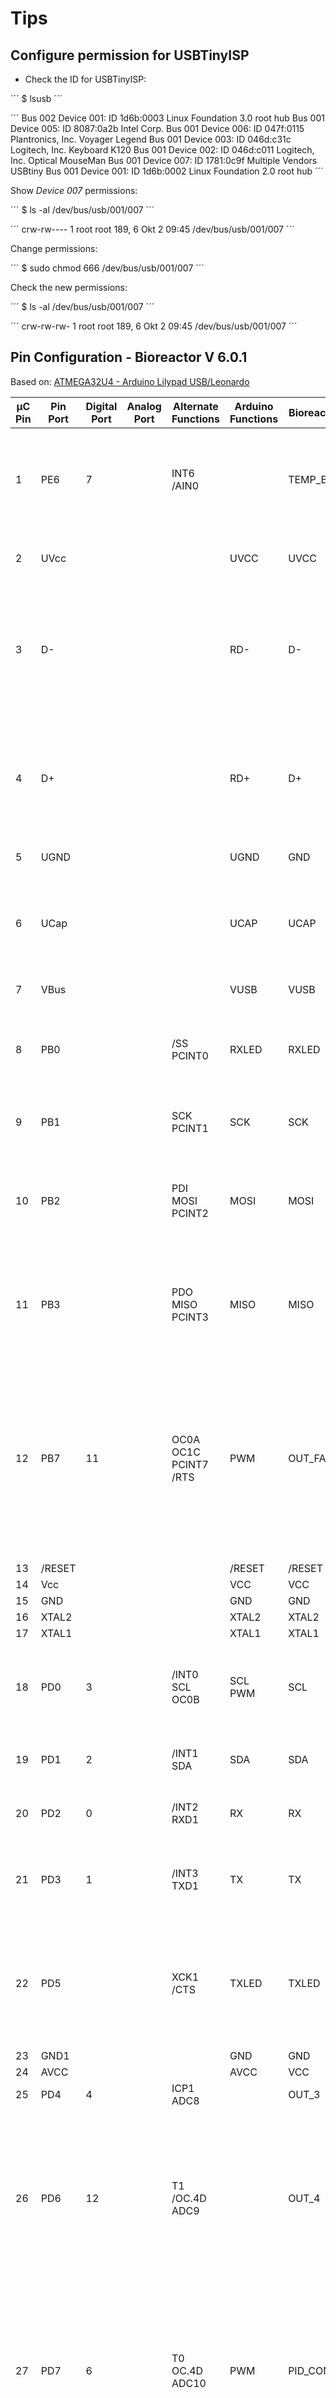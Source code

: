 # Tips

## Configure permission for USBTinyISP

- Check the ID for USBTinyISP:

´´´
$ lsusb
´´´

´´´
Bus 002 Device 001: ID 1d6b:0003 Linux Foundation 3.0 root hub
Bus 001 Device 005: ID 8087:0a2b Intel Corp.
Bus 001 Device 006: ID 047f:0115 Plantronics, Inc. Voyager Legend
Bus 001 Device 003: ID 046d:c31c Logitech, Inc. Keyboard K120
Bus 001 Device 002: ID 046d:c011 Logitech, Inc. Optical MouseMan
Bus 001 Device 007: ID 1781:0c9f Multiple Vendors USBtiny
Bus 001 Device 001: ID 1d6b:0002 Linux Foundation 2.0 root hub
´´´

Show _Device 007_ permissions:

´´´
$ ls -al /dev/bus/usb/001/007
´´´

´´´
crw-rw---- 1 root root 189, 6 Okt 2 09:45 /dev/bus/usb/001/007
´´´

Change permissions:

´´´
$ sudo chmod 666 /dev/bus/usb/001/007
´´´

Check the new permissions:

´´´
$ ls -al /dev/bus/usb/001/007
´´´

´´´
crw-rw-rw- 1 root root 189, 6 Okt 2 09:45 /dev/bus/usb/001/007
´´´

## Pin Configuration - Bioreactor V 6.0.1

Based on: [ATMEGA32U4 - Arduino Lilypad USB/Leonardo](https://docs.arduino.cc/hacking/hardware/PinMapping32u4)

| µC Pin                                                               | Pin Port | Digital Port | Analog Port | Alternate Functions                           | Arduino Functions | Bioreactor Functions | Description                                                                                                                                                                                                                           |
| -------------------------------------------------------------------- | -------- | ------------ | ----------- | --------------------------------------------- | ----------------- | -------------------- | ------------------------------------------------------------------------------------------------------------------------------------------------------------------------------------------------------------------------------------- |
| 1                                                                    | PE6      | 7            |             | INT6 <br /> /AIN0                             |                   | TEMP_EXT1            | - **Ext. OneWire 1**. <br /> - External Interrupt 6 Input. <br /> - Analog Comparator Positive Input.                                                                                                                                     |
| 2                                                                    | UVcc     |              |             |                                               | UVCC              | UVCC                 | USB Pads Internal Regulator Input supply voltage.                                                                                                                                                                                     |
| 3                                                                    | D-       |              |             |                                               | RD-               | D-                   | USB Full speed / Low Speed Negative Data Upstream Port. Should be connected to the USB D- connector pin with a serial 22 Ohm resistor.                                                                                                |
| 4                                                                    | D+       |              |             |                                               | RD+               | D+                   | USB Full speed / Low Speed Positive Data Upstream Port. Should be connected to the USB D+ connector pin with a serial 22 Ohm resistor.                                                                                                |
| 5                                                                    | UGND     |              |             |                                               | UGND              | GND                  | USB Pads Ground.                                                                                                                                                                                                                      |
| 6                                                                    | UCap     |              |             |                                               | UCAP              | UCAP                 | USB Pads Internal Regulator Output supply voltage. Should be connected to an external capacitor (1μF).                                                                                                                                |
| 7                                                                    | VBus     |              |             |                                               | VUSB              | VUSB                 | USB VBUS monitor input.                                                                                                                                                                                                               |
| 8                                                                    | PB0      |              |             | /SS <br /> PCINT0                             | RXLED             | RXLED                | - Serial communication Reception LED. <br /> - SPI Slave Select input. <br /> - Pin Change Interrupt 0.                                                                                                                               |
| 9                                                                    | PB1      |              |             | SCK <br /> PCINT1                             | SCK               | SCK                  | - SPI Bus Serial Clock. <br /> - Pin Change Interrupt 1.                                                                                                                                                                              |
| 10                                                                   | PB2      |              |             | PDI <br /> MOSI <br /> PCINT2                 | MOSI              | MOSI                 | - Programming Data Input. <br /> - SPI Bus Master Output/Slave Input. <br /> - Pin Change Interrupt 2.                                                                                                                                |
| 11                                                                   | PB3      |              |             | PDO <br /> MISO <br /> PCINT3                 | MISO              | MISO                 | - Programming Data Output. <br /> - SPI Bus Master Input/Slave Output. <br /> - Pin Change Interrupt 3.                                                                                                                               |
| 12                                                                   | PB7      | 11           |             | OC0A <br /> OC1C <br /> PCINT7 <br /> /RTS    | PWM               | OUT_FAN              | - **Fan control**. <br /> - Output Compare and PWM Output A for Timer/Counter0. <br /> - Output Compare and PWM Output C for Timer/Counter1. <br /> - Pin Change Interrupt 7. <br /> - UART flow control RTS signal.                      |
| 13                                                                   | /RESET   |              |             |                                               | /RESET            | /RESET               | Reset input.                                                                                                                                                                                                                          |
| 14                                                                   | Vcc      |              |             |                                               | VCC               | VCC                  |                                                                                                                                                                                                                                       |
| 15                                                                   | GND      |              |             |                                               | GND               | GND                  |                                                                                                                                                                                                                                       |
| 16                                                                   | XTAL2    |              |             |                                               | XTAL2             | XTAL2                |                                                                                                                                                                                                                                       |
| 17                                                                   | XTAL1    |              |             |                                               | XTAL1             | XTAL1                |                                                                                                                                                                                                                                       |
| 18                                                                   | PD0      | 3            |             | /INT0 <br /> SCL <br /> OC0B                  | SCL <br /> PWM    | SCL                  | - External Interrupt0 Input. <br /> - TWI Serial CLock. <br /> - Output Compare for Timer/Counter0.                                                                                                                                   |
| 19                                                                   | PD1      | 2            |             | /INT1 <br /> SDA                              | SDA               | SDA                  | - External Interrupt1 Input. <br /> - TWI Serial Data.                                                                                                                                                                                |
| 20                                                                   | PD2      | 0            |             | /INT2 <br /> RXD1                             | RX                | RX                   | - External Interrupt2 Input. <br /> - USART1 Receive Pin.                                                                                                                                                                             |
| 21                                                                   | PD3      | 1            |             | /INT3 <br > TXD1                              | TX                | TX                   | - **Enable flash memory**. <br /> - External Interrupt3 Input. <br /> - USART1 Trasmit Pin.                                                                                                                                               |
| 22                                                                   | PD5      |              |             | XCK1 <br /> /CTS                              | TXLED             | TXLED                | - **Serial communication Transmission LED**. <br /> - USART1 External Clock Input/Output. <br /> - UART flow control /CTS signal).                                                                                                        |
| 23                                                                   | GND1     |              |             |                                               | GND               | GND                  |                                                                                                                                                                                                                                       |
| 24                                                                   | AVCC     |              |             |                                               | AVCC              | VCC                  |                                                                                                                                                                                                                                       |
| 25                                                                   | PD4      | 4            |             | ICP1 <br /> ADC8                              |                   | OUT_3                | **Pin for Input/Ouput 3**.                                                                                                                                                                                                                |
| 26                                                                   | PD6      | 12           |             | T1 <br /> /OC.4D <br /> ADC9                  |                   | OUT_4                | - **Pin for Input/Ouput 4**. <br /> - Timer/Counter1 Clock Input . <br /> - Timer 4 Output Complementary Compare D / PWM output. <br /> - Analog to Digital Converter channel 9.                                                          |
| 27                                                                   | PD7      | 6            |             | T0 <br /> OC.4D <br /> ADC10                  | PWM               | PID_CONTROL          | - **Pin for PID control**. <br /> - Timer/Counter0 Clock Input. <br /> - Timer 4 Output Compare D / PWM output. <br /> - Analog to Digital Converter channel 10.                                                                          |
| 28                                                                   | PB4      | 8            |             | PCINT4 <br /> ADC11                           |                   | STEPPER_DIRECTION    | - **Pin for stepper direction**. <br /> - Pin Change Interrupt 4. <br /> - Analog to Digital Converter channel 11.                                                                                                                        |
| 29                                                                   | PB5      | 9            |             | OC1A <br /> PCINT5 <br /> /OC.4B <br /> ADC12 | PWM               | STEPPER_STEP         | - **Pin for stepper steps.** <br /> - Output Compare and PWM Output A for Timer/Counter1. <br /> - Pin Change Interrupt 5. <br /> - Timer 4 Complementary Output Compare B / PWM output. <br /> - Analog to Digital Converter channel 12. |
| 30                                                                   | PB6      | 10           |             | OC1B <br /> PCINT6 <br /> OC.4B <br /> ADC13  | PWM               | OUT_1                | - **Pin for Input/Ouput 1 (PWM food in)**. <br /> - Output Compare and PWM Output B for Timer/Counter1. <br /> - Pin Change Interrupt 6. <br /> - Timer 4 Output Compare B / PWM output. <br /> - Analog to Digital Converter channel 13.                                                |
| 31                                                                   | PC6      | 5            |             | OC.3A <br /> /OC4A                            | PWM               | OUT_2                | - **Pin for Input/Ouput 2 (PWM food out)**. <br /> - Output Compare and PWM output A for Timer/Counter3. <br /> - Output Compare and complementary PWM output A for Timer 4.                                                                                                             |
| 32                                                                   | PC7      | 13           |             | ICP3 <br /> CLK0 <br /> OC4A                  | PWM               | MONITORING_LED       | - **LED for check bioreactor code run correctly**. <br /> - Input Capture Timer 3. <br /> - CLK0 (Divided System Clock). <br /> - Output Compare and direct PWM output A for Timer 4. |
| 33                                                                   | PE2      |              |             | /HWB                                          | /HWB              | /HWB                 | Hardware bootloader activation.                                                                                                                                                                                                       |
| 34                                                                   | VCC1     |              |             |                                               | VCC               | VCC                  |                                                                                                                                                                                                                                       |
| 35                                                                   | GND2     |              |             |                                               | GND               | GND                  |                                                                                                                                                                                                                                       |
| 36                                                                   | PF7      |              | A0          | ADC7 <br /> TDI                               |                   | WEIGHT_CLK           | - **Clock for HX711**. <br /> - ADC input channel 7. <br /> - JTAG Test Data Input.                                                                                                                                                                                 |
| 37                                                                   | PF6      |              | A1          | ADC6 <br /> TDO                               |                   | WEIGHT_DATA          | - **Data for HX711**. <br /> - ADC input channel 6. <BR /> - JTAG Test Data Output.                                                                                                                                                                                |
| 38                                                                   | PF5      |              | A2          | ADC5 <br /> TMS                               |                   | TEMP_PCB             | - **PCB temp. OneWire**. <br /> - ADC input channel 5. <BR /> - JTAG Test Mode Select.                                                                                                                                                                                |
| 39                                                                   | PF4      |              | A3          | ADC4 <br /> TCK                               |                   |                      | - ADC input channel 4. <br /> - JTAG Test Clock.                                                                                                                                                                                      |
| 40                                                                   | PF1      |              | A4          | ADC1                                          |                   | OUT_ERROR            | - **ON/OFF error LED**. <br /> - ADC input channel. 1.                                                                                                                                                                                                                  |
| 41                                                                   | PF0      |              | A5          | ADC0                                          |                   | TEMP_EXT2            | - **Ext. OneWire 2**. <br /> - ADC input channel.0.                                                                                                                                                                                                                  |
| 42                                                                   | AREF     |              |             |                                               | AREF              | AREF                 | AREF                                                                                                                                                                                                                                  |
| 43                                                                   | GND3     |              |             |                                               | GND               | GND                  |                                                                                                                                                                                                                                       |
| 44                                                                   | AVCC1    |              |             |                                               | AVCC              | VCC                  |                                                                                                                                                                                                                                       |
